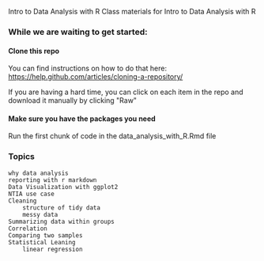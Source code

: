 Intro to Data Analysis with R
Class materials for Intro to Data Analysis with R

### While we are waiting to get started:

#### Clone this repo
You can find instructions on how to do that here:
https://help.github.com/articles/cloning-a-repository/

If you are having a hard time, you can click on each item in the repo and download it manually by clicking "Raw"

#### Make sure you have the packages you need

Run the first chunk of code in the data_analysis_with_R.Rmd file


### Topics
	why data analysis
	reporting with r markdown
	Data Visualization with ggplot2
	NTIA use case
	Cleaning 
		structure of tidy data 
		messy data
	Summarizing data within groups
	Correlation
	Comparing two samples
	Statistical Leaning
		linear regression
